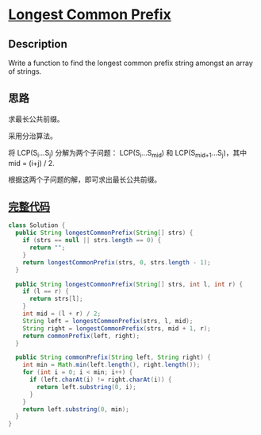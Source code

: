 # [Longest Common Prefix][title]

## Description

Write a function to find the longest common prefix string amongst an array of strings.

## 思路

求最长公共前缀。

采用分治算法。

将 LCP(S<sub>i</sub>...S<sub>j</sub>) 分解为两个子问题：
LCP(S<sub>i</sub>...S<sub>mid</sub>) 和 
LCP(S<sub>mid+1</sub>...S<sub>j</sub>)，其中 mid = (i+j) / 2.

根据这两个子问题的解，即可求出最长公共前缀。

## [完整代码][src]

```java
class Solution {
  public String longestCommonPrefix(String[] strs) {
    if (strs == null || strs.length == 0) {
      return "";
    }
    return longestCommonPrefix(strs, 0, strs.length - 1);
  }

  public String longestCommonPrefix(String[] strs, int l, int r) {
    if (l == r) {
      return strs[l];
    }
    int mid = (l + r) / 2;
    String left = longestCommonPrefix(strs, l, mid);
    String right = longestCommonPrefix(strs, mid + 1, r);
    return commonPrefix(left, right);
  }

  public String commonPrefix(String left, String right) {
    int min = Math.min(left.length(), right.length());
    for (int i = 0; i < min; i++) {
      if (left.charAt(i) != right.charAt(i)) {
        return left.substring(0, i);
      }
    }
    return left.substring(0, min);
  }
}
```

[title]: https://leetcode.com/problems/longest-common-prefix
[src]: https://github.com/andavid/leetcode-java/blob/master/src/com/andavid/leetcode/_014/Solution.java
